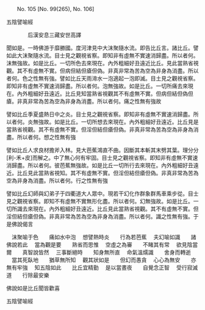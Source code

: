 ﻿　　No. 105 [No. 99(265), No. 106]

五陰譬喻經

　　　　后漢安息三藏安世高譯


聞如是。一時佛游于靡勝國。度河津見中大沫聚隨水流。即告比丘言。諸比丘。譬如此大沫聚隨水流。目士見之觀視省察。即知非有虛無不實速消歸盡。所以者何。沫無強故。如是比丘。一切所色去來現在。內外粗細好丑遠近比丘。見此當熟省視觀。其不有虛無不實。但病但結但瘡但偽。非真非常為苦為空為非身為消盡。所以者何。色之性無有強。譬如比丘天雨渧水一泡適起一泡即滅。目土見之觀視省察。即知非有虛無不實速消歸盡。所以者何。泡無強故。如是比丘。一切所痛去來現在。內外粗細好丑遠近。比丘見知當熟省視觀其不有虛無不實。但病但結但偽但瘡。非真非常為苦為空為非身為消盡。所以者何。痛之性無有強故

譬如比丘季夏盛熱日中之炎。目士見之觀視省察。即知非有虛無不實速消歸盡。所以者何。炎無強故。如是比丘。一切所想去來現在。內外粗細好丑遠近。比丘見是當熟省視觀。其不有虛無不實。但淫但結但瘡但偽。非真非常為苦為空為非身為消盡。所以者何。想之性無有強

譬如比丘人求良材擔斧入林。見大芭蕉鴻直不曲。因斷其本斬其末劈其葉。理分分[利-禾+皮]而解之。中了無心何有牢固。目士見之觀視省察。即知非有虛無不實速消歸盡。所以者何。彼芭蕉無強故。如是比丘一切所行去來現在。內外粗細好丑遠近。比丘見此當熟省視知。其不有虛無不實。但淫但結但瘡但偽。非真非常為苦為空為非身為消盡。所以者何。行之性無有強

譬如比丘幻師與幻弟子于四衢道大人眾中。現若干幻化作群象群馬車乘步從。目士見之觀視省察。即知不有虛無不實無形化盡。所以者何。幻無強故。如是比丘。一切所識去來現在。內外粗細好丑遠近。比丘見此當熟省視觀。其不有虛無不實。但淫但結但瘡但偽。非真非常為苦為空為非身為消盡。所以者何。識之性無有強。于是佛說偈言

　沫聚喻于色　　痛如水中泡
　想譬熱時炎　　行為若芭蕉
　夫幻喻如識　　諸佛說若此
　當為觀是要　　熟省而思惟
　空虛之為審　　不睹其有常
　欲見陰當爾　　真智說皆然
　三事斷絕時　　知身無所直
　命氣溫燸識　　舍身而轉逝
　當其死臥地　　猶草無所知
　觀其狀如是　　但幻而愚貪
　心心為無安　　亦無有牢強
　知五陰如此　　比丘宜精勤
　是以當晝夜　　自覺念正智
　受行寂滅道　　行除最安樂　

佛說如是比丘聞皆歡喜

五陰譬喻經
